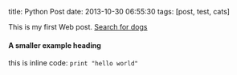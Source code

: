 title: Python Post
date: 2013-10-30 06:55:30
tags: [post, test, cats]

This is my first Web post.
[Search for dogs](http://www.google.com/search?q=dogs)

#### A smaller example heading

this is inline code: `print "hello world"`